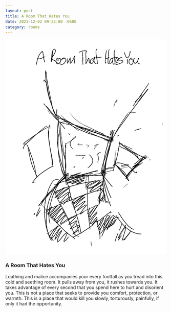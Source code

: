 ```yaml
---
layout: post
title: A Room That Hates You
date: 2023-12-02 09:22:00 -0500
category: rooms
---
```

![A Room That Hates You](/rooms/assets/images/Rooms_Hates.png "A Room That Hates You")

### A Room That Hates You

Loathing and malice accompanies your every footfall as you tread into this cold and seething room. It pulls away from you, it rushes towards you. It takes advantage of every second that you spend here to hurt and disorient you. This is not a place that seeks to provide you comfort, protection, or warmth. This is a place that would kill you slowly, torturously, painfully, if only it had the opportunity.